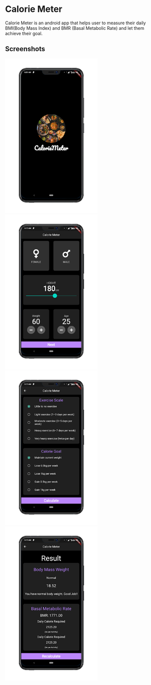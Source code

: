 # Calorie Meter

Calorie Meter is an android app that helps user to measure their daily BMI(Body Mass Index) and BMR (Basal Metabolic Rate) and let them achieve their goal.

## Screenshots

<img src="Screenshots/splash.png" width="300"><img src="Screenshots/Main.png" width="300">
<img src="Screenshots/second.png" width="300"><img src="Screenshots/third.png" width="300">
